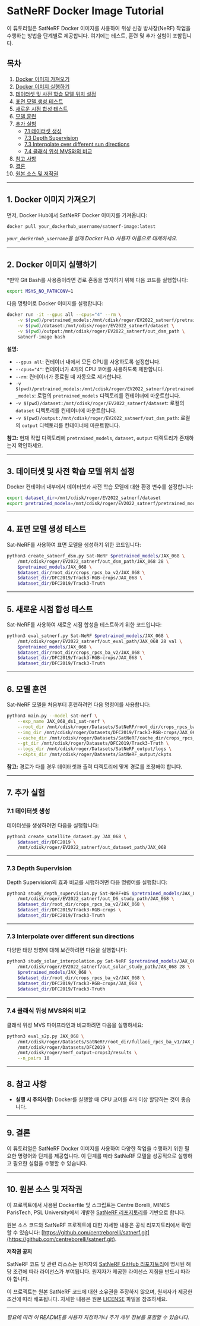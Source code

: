 # SatNeRF Docker Image Tutorial

이 튜토리얼은 SatNeRF Docker 이미지를 사용하여 위성 신경 방사장(NeRF) 작업을 수행하는 방법을 단계별로 제공합니다. 여기에는 테스트, 훈련 및 추가 실험이 포함됩니다.

## 목차

1. [Docker 이미지 가져오기](#1-docker-이미지-가져오기)
2. [Docker 이미지 실행하기](#2-docker-이미지-실행하기)
3. [데이터셋 및 사전 학습 모델 위치 설정](#3-데이터셋-및-사전-학습-모델-위치-설정)
4. [표면 모델 생성 테스트](#4-표면-모델-생성-테스트)
5. [새로운 시점 합성 테스트](#5-새로운-시점-합성-테스트)
6. [모델 훈련](#6-모델-훈련)
7. [추가 실험](#7-추가-실험)
   - [7.1 데이터셋 생성](#71-데이터셋-생성)
   - [7.3 Depth Supervision](#73-Depth-Supervision)
   - [7.3 Interpolate over different sun directions](#73-Interpolate-over-different-sun-directions)
   - [7.4 클래식 위성 MVS와의 비교](#74-클래식-위성-mvs와의-비교)
8. [참고 사항](#8-참고-사항)
9. [결론](#9-결론)
10. [원본 소스 및 저작권](#10-원본-소스-및-저작권)

---

## 1. Docker 이미지 가져오기

먼저, Docker Hub에서 SatNeRF Docker 이미지를 가져옵니다:

```bash
docker pull your_dockerhub_username/satnerf-image:latest
```

*`your_dockerhub_username`을 실제 Docker Hub 사용자 이름으로 대체하세요.*

---

## 2. Docker 이미지 실행하기

*만약 Git Bash를 사용중이라면 경로 혼동을 방지하기 위해 다음 코드를 실행합니다:

```bash
export MSYS_NO_PATHCONV=1
```

다음 명령어로 Docker 이미지를 실행합니다:

```bash
docker run -it --gpus all --cpus="4" --rm \
    -v $(pwd)/pretrained_models:/mnt/cdisk/roger/EV2022_satnerf/pretrained_models \
    -v $(pwd)/dataset:/mnt/cdisk/roger/EV2022_satnerf/dataset \
    -v $(pwd)/output:/mnt/cdisk/roger/EV2022_satnerf/out_dsm_path \
    satnerf-image bash
```

**설명:**

- `--gpus all`: 컨테이너 내에서 모든 GPU를 사용하도록 설정합니다.
- `--cpus="4"`: 컨테이너가 4개의 CPU 코어를 사용하도록 제한합니다.
- `--rm`: 컨테이너가 종료될 때 자동으로 제거합니다.
- `-v $(pwd)/pretrained_models:/mnt/cdisk/roger/EV2022_satnerf/pretrained_models`: 로컬의 `pretrained_models` 디렉토리를 컨테이너에 마운트합니다.
- `-v $(pwd)/dataset:/mnt/cdisk/roger/EV2022_satnerf/dataset`: 로컬의 `dataset` 디렉토리를 컨테이너에 마운트합니다.
- `-v $(pwd)/output:/mnt/cdisk/roger/EV2022_satnerf/out_dsm_path`: 로컬의 `output` 디렉토리를 컨테이너에 마운트합니다.

**참고:** 현재 작업 디렉토리에 `pretrained_models`, `dataset`, `output` 디렉토리가 존재하는지 확인하세요.

---

## 3. 데이터셋 및 사전 학습 모델 위치 설정

Docker 컨테이너 내부에서 데이터셋과 사전 학습 모델에 대한 환경 변수를 설정합니다:

```bash
export dataset_dir=/mnt/cdisk/roger/EV2022_satnerf/dataset
export pretrained_models=/mnt/cdisk/roger/EV2022_satnerf/pretrained_models
```

---

## 4. 표면 모델 생성 테스트

Sat-NeRF를 사용하여 표면 모델을 생성하기 위한 코드입니다:

```bash
python3 create_satnerf_dsm.py Sat-NeRF $pretrained_models/JAX_068 \
    /mnt/cdisk/roger/EV2022_satnerf/out_dsm_path/JAX_068 28 \
    $pretrained_models/JAX_068 \
    $dataset_dir/root_dir/crops_rpcs_ba_v2/JAX_068 \
    $dataset_dir/DFC2019/Track3-RGB-crops/JAX_068 \
    $dataset_dir/DFC2019/Track3-Truth
```

---

## 5. 새로운 시점 합성 테스트

Sat-NeRF를 사용하여 새로운 시점 합성을 테스트하기 위한 코드입니다:

```bash
python3 eval_satnerf.py Sat-NeRF $pretrained_models/JAX_068 \
    /mnt/cdisk/roger/EV2022_satnerf/out_eval_path/JAX_068 28 val \
    $pretrained_models/JAX_068 \
    $dataset_dir/root_dir/crops_rpcs_ba_v2/JAX_068 \
    $dataset_dir/DFC2019/Track3-RGB-crops/JAX_068 \
    $dataset_dir/DFC2019/Track3-Truth
```

---

## 6. 모델 훈련

Sat-NeRF 모델을 처음부터 훈련하려면 다음 명령어를 사용합니다:

```bash
python3 main.py --model sat-nerf \
    --exp_name JAX_068_ds1_sat-nerf \
    --root_dir /mnt/cdisk/roger/Datasets/SatNeRF/root_dir/crops_rpcs_ba_v2/JAX_068 \
    --img_dir /mnt/cdisk/roger/Datasets/DFC2019/Track3-RGB-crops/JAX_068 \
    --cache_dir /mnt/cdisk/roger/Datasets/SatNeRF/cache_dir/crops_rpcs_ba_v2/JAX_068_ds1 \
    --gt_dir /mnt/cdisk/roger/Datasets/DFC2019/Track3-Truth \
    --logs_dir /mnt/cdisk/roger/Datasets/SatNeRF_output/logs \
    --ckpts_dir /mnt/cdisk/roger/Datasets/SatNeRF_output/ckpts
```

**참고:** 경로가 다를 경우 데이터셋과 출력 디렉토리에 맞게 경로를 조정해야 합니다.

---

## 7. 추가 실험

### 7.1 데이터셋 생성

데이터셋을 생성하려면 다음을 실행합니다:

```bash
python3 create_satellite_dataset.py JAX_068 \
    $dataset_dir/DFC2019 \
    /mnt/cdisk/roger/EV2022_satnerf/out_dataset_path/JAX_068
```

---

### 7.3 Depth Supervision

Depth Supervision의 효과 비교를 시행하려면 다음 명령어를 실행합니다:

```bash
python3 study_depth_supervision.py Sat-NeRF+DS $pretrained_models/JAX_068 \
    /mnt/cdisk/roger/EV2022_satnerf/out_DS_study_path/JAX_068 \
    $dataset_dir/root_dir/crops_rpcs_ba_v2/JAX_068 \
    $dataset_dir/DFC2019/Track3-RGB-crops \
    $dataset_dir/DFC2019/Track3-Truth
```

---

### 7.3 Interpolate over different sun directions

다양한 태양 방향에 대해 보간하려면 다음을 실행합니다:

```bash
python3 study_solar_interpolation.py Sat-NeRF $pretrained_models/JAX_068 \
    /mnt/cdisk/roger/EV2022_satnerf/out_solar_study_path/JAX_068 28 \
    $pretrained_models/JAX_068 \
    $dataset_dir/root_dir/crops_rpcs_ba_v2/JAX_068 \
    $dataset_dir/DFC2019/Track3-RGB-crops/JAX_068 \
    $dataset_dir/DFC2019/Track3-Truth
```

---

### 7.4 클래식 위성 MVS와의 비교

클래식 위성 MVS 파이프라인과 비교하려면 다음을 실행하세요:

```bash
python3 eval_s2p.py JAX_068 \
    /mnt/cdisk/roger/Datasets/SatNeRF/root_dir/fullaoi_rpcs_ba_v1/JAX_068 \
    /mnt/cdisk/roger/Datasets/DFC2019 \
    /mnt/cdisk/roger/nerf_output-crops3/results \
    --n_pairs 10
```

---

## 8. 참고 사항

- **실행 시 주의사항:** Docker를 실행할 때 CPU 코어를 4개 이상 할당하는 것이 좋습니다.

---

## 9. 결론

이 튜토리얼은 SatNeRF Docker 이미지를 사용하여 다양한 작업을 수행하기 위한 필요한 명령어와 단계를 제공합니다. 이 단계를 따라 SatNeRF 모델을 성공적으로 실행하고 필요한 실험을 수행할 수 있습니다.

---

## 10. 원본 소스 및 저작권

이 프로젝트에서 사용된 Dockerfile 및 스크립트는 Centre Borelli, MINES ParisTech, PSL University에서 개발한 [SatNeRF 리포지토리](https://github.com/centreborelli/satnerf.git)를 기반으로 합니다.

원본 소스 코드와 SatNeRF 프로젝트에 대한 자세한 내용은 공식 리포지토리에서 확인할 수 있습니다: [https://github.com/centreborelli/satnerf.git](https://github.com/centreborelli/satnerf.git).

**저작권 공지**

SatNeRF 코드 및 관련 리소스는 원저자의 [SatNeRF GitHub 리포지토리](https://github.com/centreborelli/satnerf.git)에 명시된 해당 조건에 따라 라이선스가 부여됩니다. 원저자가 제공한 라이선스 지침을 반드시 따라야 합니다.

이 프로젝트는 원본 SatNeRF 코드에 대한 소유권을 주장하지 않으며, 원저자가 제공한 조건에 따라 배포됩니다. 자세한 내용은 원본 [LICENSE](https://github.com/centreborelli/satnerf/blob/main/LICENSE) 파일을 참조하세요.

---

*필요에 따라 이 README를 사용자 지정하거나 추가 세부 정보를 포함할 수 있습니다.*
